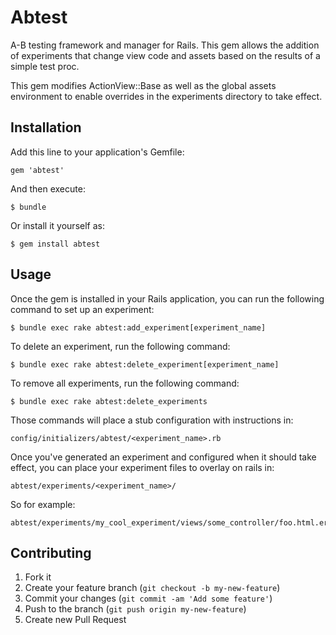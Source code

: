 # Abtest

A-B testing framework and manager for Rails.  This gem allows the addition of experiments that change view code and assets
based on the results of a simple test proc.

This gem modifies ActionView::Base as well as the global assets environment to enable overrides in the experiments directory to
take effect.

## Installation

Add this line to your application's Gemfile:

    gem 'abtest'

And then execute:

    $ bundle

Or install it yourself as:

    $ gem install abtest

## Usage

Once the gem is installed in your Rails application, you can run the following command to set up an experiment:

    $ bundle exec rake abtest:add_experiment[experiment_name]

To delete an experiment, run the following command:

    $ bundle exec rake abtest:delete_experiment[experiment_name]

To remove all experiments, run the following command:

    $ bundle exec rake abtest:delete_experiments

Those commands will place a stub configuration with instructions in:

    config/initializers/abtest/<experiment_name>.rb

Once you've generated an experiment and configured when it should take effect, you can place your experiment files to overlay on rails in:

    abtest/experiments/<experiment_name>/

So for example:

    abtest/experiments/my_cool_experiment/views/some_controller/foo.html.erb

## Contributing

1. Fork it
2. Create your feature branch (`git checkout -b my-new-feature`)
3. Commit your changes (`git commit -am 'Add some feature'`)
4. Push to the branch (`git push origin my-new-feature`)
5. Create new Pull Request
